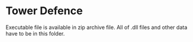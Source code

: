 # Tower Defence

Executable file is available in zip archive file. All of .dll files and other data have to be in this folder.
